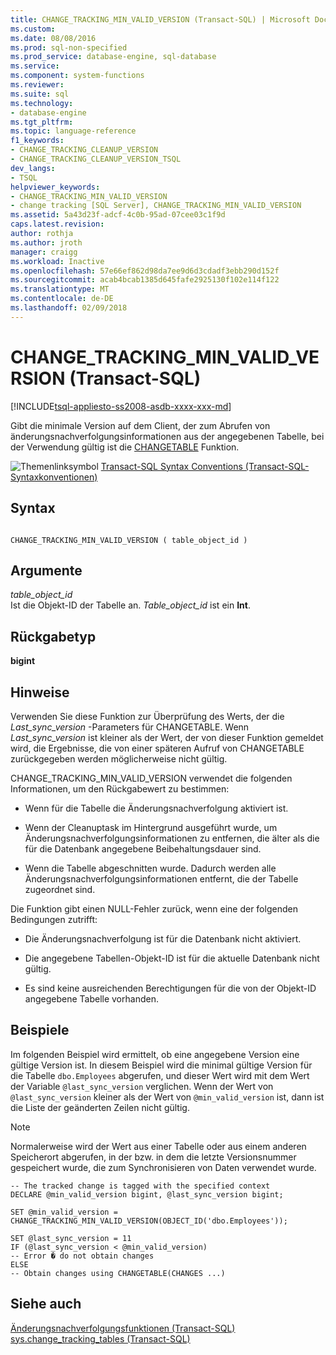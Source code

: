 ```yaml
---
title: CHANGE_TRACKING_MIN_VALID_VERSION (Transact-SQL) | Microsoft Docs
ms.custom: 
ms.date: 08/08/2016
ms.prod: sql-non-specified
ms.prod_service: database-engine, sql-database
ms.service: 
ms.component: system-functions
ms.reviewer: 
ms.suite: sql
ms.technology:
- database-engine
ms.tgt_pltfrm: 
ms.topic: language-reference
f1_keywords:
- CHANGE_TRACKING_CLEANUP_VERSION
- CHANGE_TRACKING_CLEANUP_VERSION_TSQL
dev_langs:
- TSQL
helpviewer_keywords:
- CHANGE_TRACKING_MIN_VALID_VERSION
- change tracking [SQL Server], CHANGE_TRACKING_MIN_VALID_VERSION
ms.assetid: 5a43d23f-adcf-4c0b-95ad-07cee03c1f9d
caps.latest.revision: 
author: rothja
ms.author: jroth
manager: craigg
ms.workload: Inactive
ms.openlocfilehash: 57e66ef862d98da7ee9d6d3cdadf3ebb290d152f
ms.sourcegitcommit: acab4bcab1385d645fafe2925130f102e114f122
ms.translationtype: MT
ms.contentlocale: de-DE
ms.lasthandoff: 02/09/2018
---
```

# <a name="changetrackingminvalidversion-transact-sql"></a>CHANGE_TRACKING_MIN_VALID_VERSION (Transact-SQL)
[!INCLUDE[tsql-appliesto-ss2008-asdb-xxxx-xxx-md](../../includes/tsql-appliesto-ss2008-asdb-xxxx-xxx-md.md)]

  Gibt die minimale Version auf dem Client, der zum Abrufen von änderungsnachverfolgungsinformationen aus der angegebenen Tabelle, bei der Verwendung gültig ist die [CHANGETABLE](../../relational-databases/system-functions/changetable-transact-sql.md) Funktion.  
    
 ![Themenlinksymbol](../../database-engine/configure-windows/media/topic-link.gif "Topic link icon") [Transact-SQL Syntax Conventions (Transact-SQL-Syntaxkonventionen)](../../t-sql/language-elements/transact-sql-syntax-conventions-transact-sql.md)  
  
## <a name="syntax"></a>Syntax  
  
```  
  
CHANGE_TRACKING_MIN_VALID_VERSION ( table_object_id )  
```  
  
## <a name="arguments"></a>Argumente  
 *table_object_id*  
 Ist die Objekt-ID der Tabelle an. *Table_object_id* ist ein **Int**.  
  
## <a name="return-type"></a>Rückgabetyp  
 **bigint**  
  
## <a name="remarks"></a>Hinweise  
 Verwenden Sie diese Funktion zur Überprüfung des Werts, der die *Last_sync_version* -Parameters für CHANGETABLE. Wenn *Last_sync_version* ist kleiner als der Wert, der von dieser Funktion gemeldet wird, die Ergebnisse, die von einer späteren Aufruf von CHANGETABLE zurückgegeben werden möglicherweise nicht gültig.  
  
 CHANGE_TRACKING_MIN_VALID_VERSION verwendet die folgenden Informationen, um den Rückgabewert zu bestimmen:  
  
-   Wenn für die Tabelle die Änderungsnachverfolgung aktiviert ist.  
  
-   Wenn der Cleanuptask im Hintergrund ausgeführt wurde, um Änderungsnachverfolgungsinformationen zu entfernen, die älter als die für die Datenbank angegebene Beibehaltungsdauer sind.  
  
-   Wenn die Tabelle abgeschnitten wurde. Dadurch werden alle Änderungsnachverfolgungsinformationen entfernt, die der Tabelle zugeordnet sind.  
  
 Die Funktion gibt einen NULL-Fehler zurück, wenn eine der folgenden Bedingungen zutrifft:  
  
-   Die Änderungsnachverfolgung ist für die Datenbank nicht aktiviert.  
  
-   Die angegebene Tabellen-Objekt-ID ist für die aktuelle Datenbank nicht gültig.  
  
-   Es sind keine ausreichenden Berechtigungen für die von der Objekt-ID angegebene Tabelle vorhanden.  
  
## <a name="examples"></a>Beispiele  
 Im folgenden Beispiel wird ermittelt, ob eine angegebene Version eine gültige Version ist. In diesem Beispiel wird die minimal gültige Version für die Tabelle `dbo.Employees` abgerufen, und dieser Wert wird mit dem Wert der Variable `@last_sync_version` verglichen. Wenn der Wert von `@last_sync_version` kleiner als der Wert von `@min_valid_version` ist, dann ist die Liste der geänderten Zeilen nicht gültig.  
  
> [!NOTE]  
>  Normalerweise wird der Wert aus einer Tabelle oder aus einem anderen Speicherort abgerufen, in der bzw. in dem die letzte Versionsnummer gespeichert wurde, die zum Synchronisieren von Daten verwendet wurde.  
  
```  
-- The tracked change is tagged with the specified context   
DECLARE @min_valid_version bigint, @last_sync_version bigint;  
  
SET @min_valid_version =   
CHANGE_TRACKING_MIN_VALID_VERSION(OBJECT_ID('dbo.Employees'));  
  
SET @last_sync_version = 11  
IF (@last_sync_version < @min_valid_version)  
-- Error � do not obtain changes  
ELSE  
-- Obtain changes using CHANGETABLE(CHANGES ...)  
```  
  
## <a name="see-also"></a>Siehe auch  
 [Änderungsnachverfolgungsfunktionen &#40;Transact-SQL&#41;](../../relational-databases/system-functions/change-tracking-functions-transact-sql.md)   
 [sys.change_tracking_tables &#40;Transact-SQL&#41;](../../relational-databases/system-catalog-views/change-tracking-catalog-views-sys-change-tracking-tables.md)  
  
  
